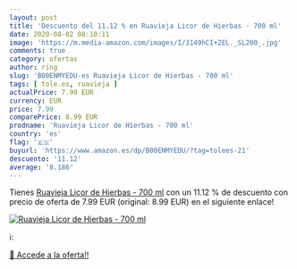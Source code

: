 ```yaml
---
layout: post
title: 'Descuento del 11.12 % en Ruavieja Licor de Hierbas - 700 ml'
date: 2020-08-02 08:10:11
image: 'https://m.media-amazon.com/images/I/3149hCI+ZEL._SL200_.jpg'
comments: true
category: ofertas
author: ring
slug: 'B00ENMYEDU-es Ruavieja Licor de Hierbas - 700 ml'
tags: [ tole.es, ruavieja ]
actualPrice: 7.99 EUR
currency: EUR
price: 7.99
comparePrice: 8.99 EUR
prodname: 'Ruavieja Licor de Hierbas - 700 ml'
country: 'es'
flag: '🇪🇸'
buyurl: 'https://www.amazon.es/dp/B00ENMYEDU/?tag=tolees-21'
descuento: '11.12'
average: '8.186'
---
```


Tienes [Ruavieja Licor de Hierbas - 700 ml](https://www.amazon.es/dp/B00ENMYEDU/?tag=tolees-21) con un 11.12 % de descuento con precio de oferta de 7.99 EUR (original: 8.99 EUR) en el siguiente enlace!

[![Ruavieja Licor de Hierbas - 700 ml](https://m.media-amazon.com/images/I/3149hCI+ZEL._SL200_.jpg)](https://www.amazon.es/dp/B00ENMYEDU/?tag=tolees-21)

ℹ️:


[🛒 Accede a la oferta!!](https://www.amazon.es/dp/B00ENMYEDU/?tag=tolees-21)
